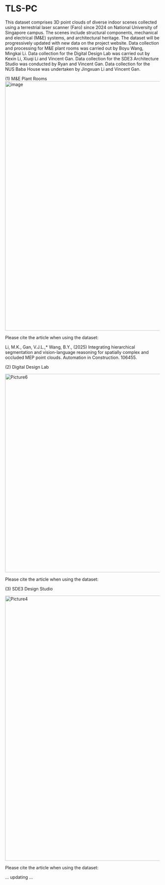 # TLS-PC
This dataset comprises 3D point clouds of diverse indoor scenes collected using a terrestrial laser scanner (Faro) since 2024 on National University of Singapore campus. The scenes include structural components, mechanical and electrical (M&E) systems, and architectural heritage. The dataset will be progressively updated with new data on the project website. Data collection and processing for M&E plant rooms was carried out by Boyu Wang, Mingkai Li. Data collection for the Digital Design Lab was carried out by Kexin Li, Xiuqi Li and Vincent Gan. Data collection for the SDE3 Architecture Studio was conducted by Ryan and Vincent Gan. Data collection for the NUS Baba House was undertaken by Jingxuan Li and Vincent Gan. 

(1) M&E Plant Rooms
<img width="1045" height="813" alt="image" src="https://github.com/user-attachments/assets/f1bd6350-de68-456b-8ce3-378b821a7756" />

Please cite the article when using the dataset:

Li, M.K., Gan, V.J.L.,* Wang, B.Y., (2025) Integrating hierarchical segmentation and vision-language reasoning for spatially complex and occluded MEP point clouds. Automation in Construction. 106455.  




(2) Digital Design Lab

<img width="900" height="647" alt="Picture6" src="https://github.com/user-attachments/assets/e9b39531-09c6-4c1a-8e84-de2609cb31f9" />

Please cite the article when using the dataset:





(3) SDE3 Design Studio

<img width="1706" height="864" alt="Picture4" src="https://github.com/user-attachments/assets/90103595-e554-4e11-b592-7979ef6a6d25" />

Please cite the article when using the dataset:



... updating ...
